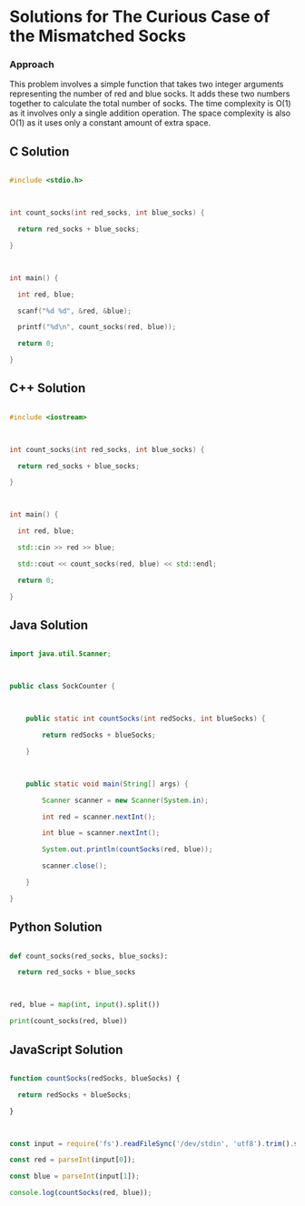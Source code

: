 # Solutions for The Curious Case of the Mismatched Socks

### Approach
This problem involves a simple function that takes two integer arguments representing the number of red and blue socks. It adds these two numbers together to calculate the total number of socks. The time complexity is O(1) as it involves only a single addition operation. The space complexity is also O(1) as it uses only a constant amount of extra space.

## C Solution
```c
#include <stdio.h>

int count_socks(int red_socks, int blue_socks) {
  return red_socks + blue_socks;
}

int main() {
  int red, blue;
  scanf("%d %d", &red, &blue);
  printf("%d\n", count_socks(red, blue));
  return 0;
}
```

## C++ Solution
```cpp
#include <iostream>

int count_socks(int red_socks, int blue_socks) {
  return red_socks + blue_socks;
}

int main() {
  int red, blue;
  std::cin >> red >> blue;
  std::cout << count_socks(red, blue) << std::endl;
  return 0;
}
```

## Java Solution
```java
import java.util.Scanner;

public class SockCounter {

    public static int countSocks(int redSocks, int blueSocks) {
        return redSocks + blueSocks;
    }

    public static void main(String[] args) {
        Scanner scanner = new Scanner(System.in);
        int red = scanner.nextInt();
        int blue = scanner.nextInt();
        System.out.println(countSocks(red, blue));
        scanner.close();
    }
}
```

## Python Solution
```python
def count_socks(red_socks, blue_socks):
  return red_socks + blue_socks

red, blue = map(int, input().split())
print(count_socks(red, blue))
```

## JavaScript Solution
```javascript
function countSocks(redSocks, blueSocks) {
  return redSocks + blueSocks;
}

const input = require('fs').readFileSync('/dev/stdin', 'utf8').trim().split(' ')
const red = parseInt(input[0]);
const blue = parseInt(input[1]);
console.log(countSocks(red, blue));
```